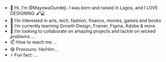 - 👋 Hi, I’m @MayowaOundeji. I was born and raised in Lagos, and I LOVE DESIGNING 🖌️💻
- 👀 I’m interested in arts, tech, fashion, finance, movies, games and books 
- 🌱 I’m currently learning Growth Design, Framer, Figma, Adobe & more.
- 💞️ I’m looking to collaborate on amazing projects and tackle on wicked problems ...
- 📫 How to reach me ...
- 😄 Pronouns: He/Him...
- ⚡ Fun fact: ...

<!---
MayowaOundeji/MayowaOundeji is a ✨ special ✨ repository because its `README.md` (this file) appears on your GitHub profile.
You can click the Preview link to take a look at your changes.
--->
